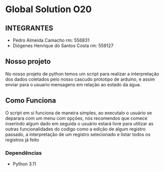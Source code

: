 # Global Solution O20

##  INTEGRANTES

- Pedro Almeida Camacho rm: 556831
- Diógenes Henrique do Santos Costa rm: 559127

## Nosso projeto
No nosso projeto de python temos um script para realizar a interpretação dos dados coletados pelo nosso cascudo prototipo de arduino, 
e assim enviar para o usuario mensagens em relação ao estado da água.

## Como Funciona

O script em si funciona de maneira simples, ao executalo o usuário se deparara com um menu com opções, nós recomendos que comece inserindo algum dado
em seguida o usuário estará livre para utilizar as outras funcionalidades do codigo como a edição de algum registro passado, a interpretação de um registro selecionado e listar todos os registros já feito

### Dependências
- Python 3.11
